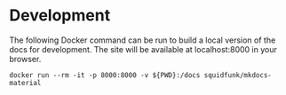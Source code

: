 
# Development

The following Docker command can be run to build a local version of the docs for development. The site will be available at localhost:8000 in your browser.

```
docker run --rm -it -p 8000:8000 -v ${PWD}:/docs squidfunk/mkdocs-material
```
